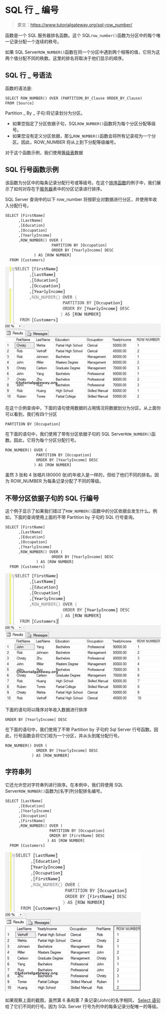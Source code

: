 # SQL 行 _ 编号

> 原文：<https://www.tutorialgateway.org/sql-row_number/>

函数是一个 SQL 服务器排名函数。这个 SQL`row_number()`函数为分区中的每个唯一记录分配一个连续的秩号。

如果 SQL Server`ROW_NUMBER()`函数在同一个分区中遇到两个相等的值，它将为这两个值分配不同的秩数。这里的排名将取决于他们显示的顺序。

## SQL 行 _ 号语法

函数的语法是:

```
SELECT ROW_NUMBER() OVER (PARTITION_BY_Clause ORDER_BY_Clause)
FROM [Source]
```

Partition _ By _ 子句:将记录划分为分区。

*   如果您指定了分区依据子句，SQL`ROW_NUMBER()`函数将为每个分区分配等级号。
*   如果您没有定义分区依据，那么`ROW_NUMBER()`函数会将所有记录视为一个分区。因此，ROW_NUMBER 将从上到下分配等级编号。

对于这个函数示例，我们使用[等级表](https://www.tutorialgateway.org/sql-data/)数据

## SQL 行号函数示例

该函数为分区中的每条记录分配行号或等级号。在这个[排序函数](https://www.tutorialgateway.org/ranking-functions-in-sql-server/)的例子中，我们展示了如何对存在于[服务器](https://www.tutorialgateway.org/sql/)表中的分区记录进行排序。

SQL Server 查询中的以下 row_number 将按职业对数据进行分区，并使用年收入分配行号。

```
SELECT [FirstName]
      ,[LastName]
      ,[Education]
      ,[Occupation]
      ,[YearlyIncome]
      ,ROW_NUMBER() OVER (
                     PARTITION BY [Occupation] 
                     ORDER BY [YearlyIncome] DESC
             ) AS [ROW NUMBER]
  FROM [Customers]
```

![SQL ROW_NUMBER FUNCTION 1](img/89cc27f4b7375fcf0082c1ffebf919fc.png)

在这个示例查询中，下面的语句使用数据的占用情况将数据划分为分区。从上面你可以看到，我们有四个分区

```
PARTITION BY [Occupation]
```

在下面的语句中，我们使用了带有分区依据子句的 SQL Server`ROW_NUMBER()`函数。因此，它将为每个分区分配行号。

```
ROW_NUMBER() OVER (
              PARTITION BY [Occupation] 
              ORDER BY [YearlyIncome] DESC
             ) AS [ROW NUMBER]
```

虽然 3 张和 4 张唱片(80000 张)的年收入是一样的，但给了他们不同的排名。因为 ROW_NUMBER 为每条记录分配了不同的等级。

## 不带分区依据子句的 SQL 行编号

这个例子显示了如果我们错过了`ROW_NUMBER()`函数中的分区依据会发生什么。例如，下面的查询使用上面的不带 Partition by 子句的 SQL 行号查询。

```
SELECT [FirstName]
      ,[LastName]
      ,[Education]
      ,[Occupation]
      ,[YearlyIncome]
      ,ROW_NUMBER() OVER (
                     ORDER BY [YearlyIncome] DESC
              ) AS [ROW NUMBER]
  FROM [Customers]
```

![SQL ROW_NUMBER FUNCTION 2](img/8c0e9c614336f957845fc450a954dbb9.png)

下面的语句将以降序对年收入数据进行排序

```
ORDER BY [YearlyIncome] DESC
```

在下面的语句中，我们使用了不带 Partition by 子句的 Sql Server 行号函数。因此，行号函数会将它们视为一个分区，并从头到尾分配行号。

```
ROW_NUMBER() OVER (
              ORDER BY [YearlyIncome] DESC
            ) AS [ROW_NUMBER]
```

## 字符串列

它还允许您对字符串列进行排序。在本例中，我们将使用 SQL Server`ROW_NUMBER()`函数为[名字]列分配排名编号。

```
SELECT [LastName]
      ,[Education]
      ,[YearlyIncome]
      ,[Occupation]
      ,[FirstName]
      ,ROW_NUMBER() OVER (
                    PARTITION BY [Occupation] 
                    ORDER BY [FirstName] DESC
                   ) AS [ROW NUMBER]
  FROM [Customers]
```

![SQL ROW_NUMBER FUNCTION 3](img/03f284aef187adf9a125dc7d5634c33a.png)

如果观察上面的截图，虽然第 6 条和第 7 条记录(John)的名字相同， [Select 语句](https://www.tutorialgateway.org/sql-select-statement/)给了它们不同的行号。因为 SQL Server 行号为列中的每条记录分配唯一的等级。